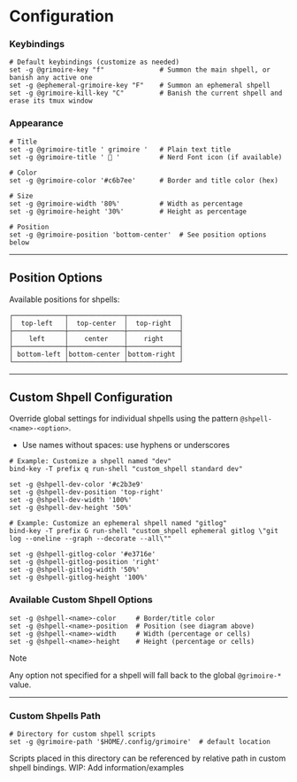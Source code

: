 # Configuration

### Keybindings

```tmux
# Default keybindings (customize as needed)
set -g @grimoire-key "f"              # Summon the main shpell, or banish any active one
set -g @ephemeral-grimoire-key "F"    # Summon an ephemeral shpell
set -g @grimoire-kill-key "C"         # Banish the current shpell and erase its tmux window
```

### Appearance

```tmux
# Title
set -g @grimoire-title ' grimoire '   # Plain text title
set -g @grimoire-title ' 󱥭 '          # Nerd Font icon (if available)

# Color
set -g @grimoire-color '#c6b7ee'      # Border and title color (hex)

# Size
set -g @grimoire-width '80%'          # Width as percentage
set -g @grimoire-height '30%'         # Height as percentage

# Position
set -g @grimoire-position 'bottom-center'  # See position options below
```
---
## Position Options

Available positions for shpells:

```
┌─────────────┬──────────────┬─────────────┐
│  top-left   │  top-center  │  top-right  │
├─────────────┼──────────────┼─────────────┤
│    left     │    center    │    right    │
├─────────────┼──────────────┼─────────────┤
│ bottom-left │bottom-center │bottom-right │
└─────────────┴──────────────┴─────────────┘
```
---
## Custom Shpell Configuration

Override global settings for individual shpells using the pattern `@shpell-<name>-<option>`.
- Use names without spaces: use hyphens or underscores
```tmux
# Example: Customize a shpell named "dev"
bind-key -T prefix q run-shell "custom_shpell standard dev"

set -g @shpell-dev-color '#c2b3e9'
set -g @shpell-dev-position 'top-right'
set -g @shpell-dev-width '100%'
set -g @shpell-dev-height '50%'
```

```tmux
# Example: Customize an ephemeral shpell named "gitlog"
bind-key -T prefix G run-shell "custom_shpell ephemeral gitlog \"git log --oneline --graph --decorate --all\""

set -g @shpell-gitlog-color '#e3716e'
set -g @shpell-gitlog-position 'right'
set -g @shpell-gitlog-width '50%'
set -g @shpell-gitlog-height '100%'
```

### Available Custom Shpell Options

```tmux
set -g @shpell-<name>-color     # Border/title color
set -g @shpell-<name>-position  # Position (see diagram above)
set -g @shpell-<name>-width     # Width (percentage or cells)
set -g @shpell-<name>-height    # Height (percentage or cells)
```
> [!NOTE]  
> Any option not specified for a shpell will fall back to the global `@grimoire-*` value.

---
### Custom Shpells Path

```tmux
# Directory for custom shpell scripts
set -g @grimoire-path '$HOME/.config/grimoire'  # default location
```

Scripts placed in this directory can be referenced by relative path in custom shpell bindings.
WIP: Add information/examples
